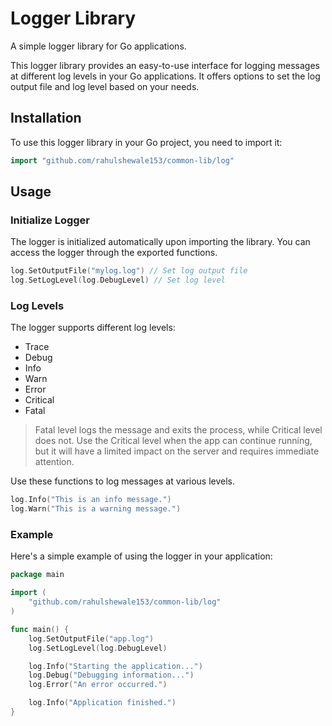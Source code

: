 # Logger Library
A simple logger library for Go applications.

This logger library provides an easy-to-use interface for logging messages at different log levels in your Go applications. It offers options to set the log output file and log level based on your needs.

## Installation
To use this logger library in your Go project, you need to import it:

```go
import "github.com/rahulshewale153/common-lib/log"
```

## Usage
### Initialize Logger
The logger is initialized automatically upon importing the library. You can access the logger through the exported functions.

```go
log.SetOutputFile("mylog.log") // Set log output file
log.SetLogLevel(log.DebugLevel) // Set log level
```

### Log Levels
The logger supports different log levels:

- Trace
- Debug
- Info
- Warn
- Error
- Critical
- Fatal

> Fatal level logs the message and exits the process, while Critical level does not. Use the Critical level when the app can continue running, but it will have a limited impact on the server and requires immediate attention.

Use these functions to log messages at various levels.

```go
log.Info("This is an info message.")
log.Warn("This is a warning message.")
```

### Example
Here's a simple example of using the logger in your application:

```go
package main

import (
    "github.com/rahulshewale153/common-lib/log"
)

func main() {
    log.SetOutputFile("app.log")
    log.SetLogLevel(log.DebugLevel)

    log.Info("Starting the application...")
    log.Debug("Debugging information...")
    log.Error("An error occurred.")

    log.Info("Application finished.")
}
```